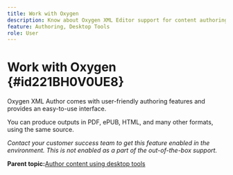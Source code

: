 ```yaml
---
title: Work with Oxygen
description: Know about Oxygen XML Editor support for content authoring and publishing in AEM Guides.
feature: Authoring, Desktop Tools
role: User
---
```

# Work with Oxygen {#id221BH0V0UE8}

Oxygen XML Author comes with user-friendly authoring features and provides an easy-to-use interface.

You can produce outputs in PDF, ePUB, HTML, and many other formats, using the same source.

*Contact your customer success team to get this feature enabled in the environment. This is not enabled as a part of the out-of-the-box support.*

**Parent topic:**[Author content using desktop tools](author-desktop-tools.md)
